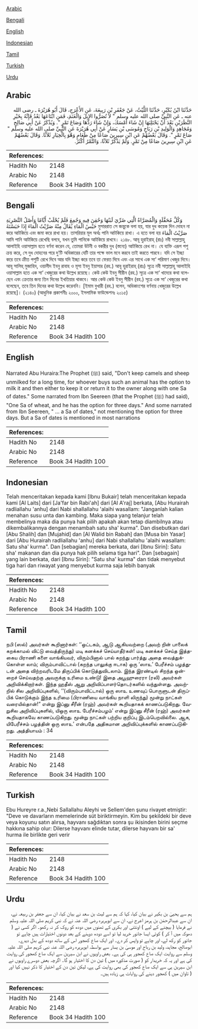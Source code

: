 [Arabic](#arabic)

[Bengali](#bengali)

[English](#english)

[Indonesian](#indonesian)

[Tamil](#tamil)

[Turkish](#turkish)

[Urdu](#urdu)

## Arabic


<div dir="rtl" lang="ar" style={{fontSize:'larger',backgroundColor:'#f8f9fa',padding:20}}>
حَدَّثَنَا ابْنُ بُكَيْرٍ، حَدَّثَنَا اللَّيْثُ، عَنْ جَعْفَرِ بْنِ رَبِيعَةَ، عَنِ الأَعْرَجِ، قَالَ أَبُو هُرَيْرَةَ ـ رضى الله عنه ـ عَنِ النَّبِيِّ صلى الله عليه وسلم ‏"‏ لاَ تُصَرُّوا الإِبِلَ وَالْغَنَمَ، فَمَنِ ابْتَاعَهَا بَعْدُ فَإِنَّهُ بِخَيْرِ النَّظَرَيْنِ بَعْدَ أَنْ يَحْتَلِبَهَا إِنْ شَاءَ أَمْسَكَ، وَإِنْ شَاءَ رَدَّهَا وَصَاعَ تَمْرٍ ‏"‏‏.‏ وَيُذْكَرُ عَنْ أَبِي صَالِحٍ وَمُجَاهِدٍ وَالْوَلِيدِ بْنِ رَبَاحٍ وَمُوسَى بْنِ يَسَارٍ عَنْ أَبِي هُرَيْرَةَ عَنِ النَّبِيِّ صلى الله عليه وسلم ‏"‏ صَاعَ تَمْرٍ ‏"‏‏.‏ وَقَالَ بَعْضُهُمْ عَنِ ابْنِ سِيرِينَ صَاعًا مِنْ طَعَامٍ وَهْوَ بِالْخِيَارِ ثَلاَثًا‏.‏ وَقَالَ بَعْضُهُمْ عَنِ ابْنِ سِيرِينَ صَاعًا مِنْ تَمْرٍ‏.‏ وَلَمْ يَذْكُرْ ثَلاَثًا، وَالتَّمْرُ أَكْثَرُ‏.‏
</div>
<div style={{backgroundColor:'#f8f9fa',padding:20, marginBottom: 10}}><table> <thead> <tr> <th>References:</th> <th></th> </tr> </thead> <tbody><tr><td>Hadith No</td><td>2148</td></tr><tr><td>Arabic No</td><td>2148</td></tr><tr><td>Reference</td><td>Book 34 Hadith 100</td></tr></tbody></table></div>

## Bengali


<div dir="ltr" lang="bn" style={{fontSize:'larger',backgroundColor:'#f8f9fa',padding:20}}>
وَكُلَّ مُحَفَّلَةٍ وَالْمُصَرَّاةُ الَّتِي صُرِّيَ لَبَنُهَا وَحُقِنَ فِيهِ وَجُمِعَ فَلَمْ يُحْلَبْ أَيَّامًا وَأَصْلُ التَّصْرِيَةِ حَبْسُ الْمَاءِ يُقَالُ مِنْهُ صَرَّيْتُ الْمَاءَ إِذَا حَبَسْتَهُ মুসাররাত সে জন্তুকে বলা হয়, যার দুধ কয়েক দিন দোহন না করে আটকিয়ে এবং জমা করে রাখা হয়। তাসরিয়ার মূল অর্থঃ পানি আটকিয়ে রাখা। এ হতে বলা হয় صَرَّيْتُ الْمَاءَ আমি পানি আটকিয়ে রেখেছি বলবে, যখন তুমি পানিকে আটকিয়ে রাখবে। ২১৪৮. আবূ হুরাইরাহ্ (রাঃ) নবী সাল্লাল্লাহু আলাইহি ওয়াসাল্লাম হতে বর্ণনা করেন যে, তোমরা উটনী ও বকরীর দুধ (স্তন্যে) আটকিয়ে রেখ না। যে ব্যক্তি এরূপ পশু ক্রয় করে, সে দুধ দোহনের পরে দু’টি অধিকারের যেটি তার পক্ষে ভাল মনে করবে তাই করতে পারবে। যদি সে ইচ্ছা করে তবে ক্রীত পশুটি রেখে দিবে আর যদি ইচ্ছা করে তবে তা ফেরত দিবে এবং এর সাথে এক সা‘ পরিমাণ খেজুর দিবে। আবূ সালিহ্ মুজাহিদ, ওয়ালীদ ইবনু রাবাহ ও মূসা ইবনু ইয়াসার (রহ.) আবূ হুরাইরাহ্ (রাঃ) সূত্রে নবী সাল্লাল্লাহু আলাইহি ওয়াসাল্লাম হতে এক সা‘ খেজুরের কথা উল্লেখ রয়েছে। কেউ কেউ ইবনু সীরীন (রহ.) সূত্রে এক সা‘ খাদ্যের কথা বলেছেন এবং ক্রেতার জন্য তিন দিনের ইখতিয়ার থাকবে। আর কেউ কেউ ইবনু সীরীন (রহ.) সূত্রে এক সা‘ খেজুরের কথা বলেছেন, তবে তিন দিনের কথা উল্লেখ করেননি। [ইমাম বুখারী (রহ.) বলেন, অধিকাংশের বর্ণনায় খেজুরের উল্লেখ রয়েছে]। (২১৪০) (আধুনিক প্রকাশনীঃ ২০০০, ইসলামিক ফাউন্ডেশনঃ ২০১৫)
</div>
<div style={{backgroundColor:'#f8f9fa',padding:20, marginBottom: 10}}><table> <thead> <tr> <th>References:</th> <th></th> </tr> </thead> <tbody><tr><td>Hadith No</td><td>2148</td></tr><tr><td>Arabic No</td><td>2148</td></tr><tr><td>Reference</td><td>Book 34 Hadith 100</td></tr></tbody></table></div>

## English


<div dir="ltr" lang="en" style={{fontSize:'larger',backgroundColor:'#f8f9fa',padding:20}}>
Narrated Abu Huraira:The Prophet (ﷺ) said, "Don't keep camels and sheep unmilked for a long time, for whoever buys such an animal has the option to milk it and then either to keep it or return it to the owner along with one Sa of dates." Some narrated from Ibn Seereen (that the Prophet (ﷺ) had said), "One Sa of wheat, and he has the option for three days." And some narrated from Ibn Seereen, " ... a Sa of dates," not mentioning the option for three days. But a Sa of dates is mentioned in most narrations
</div>
<div style={{backgroundColor:'#f8f9fa',padding:20, marginBottom: 10}}><table> <thead> <tr> <th>References:</th> <th></th> </tr> </thead> <tbody><tr><td>Hadith No</td><td>2148</td></tr><tr><td>Arabic No</td><td>2148</td></tr><tr><td>Reference</td><td>Book 34 Hadith 100</td></tr></tbody></table></div>

## Indonesian


<div dir="ltr" lang="id" style={{fontSize:'larger',backgroundColor:'#f8f9fa',padding:20}}>
Telah menceritakan kepada kami [Ibnu Bukair] telah menceritakan kepada kami [Al Laits] dari [Ja'far bin Rabi'ah] dari [Al A'raj] berkata, [Abu Hurairah radliallahu 'anhu] dari Nabi shallallahu 'alaihi wasallam: "Janganlah kalian menahan susu unta dan kambing. Maka siapa yang telanjur telah membelinya maka dia punya hak pilih apakah akan tetap diambilnya atau dikembalikannya dengan menambah satu sha' kurma". Dan disebutkan dari [Abu Shalih] dan [Mujahid] dan [Al Walid bin Rabah] dan [Musa bin Yasar] dari [Abu Hurairah radliallahu 'anhu] dari Nabi shallallahu 'alaihi wasallam: Satu sha' kurma". Dan [sebagian] mereka berkata, dari [Ibnu Sirin]: Satu sha' makanan dan dia punya hak pilih selama tiga hari". Dan [sebagain] yang lain berkata, dari [Ibnu Sirin]: "Satu sha' kurma" dan tidak menyebut tiga hari dan riwayat yang menyebut kurma saja lebih banyak
</div>
<div style={{backgroundColor:'#f8f9fa',padding:20, marginBottom: 10}}><table> <thead> <tr> <th>References:</th> <th></th> </tr> </thead> <tbody><tr><td>Hadith No</td><td>2148</td></tr><tr><td>Arabic No</td><td>2148</td></tr><tr><td>Reference</td><td>Book 34 Hadith 100</td></tr></tbody></table></div>

## Tamil


<div dir="ltr" lang="ta" style={{fontSize:'larger',backgroundColor:'#f8f9fa',padding:20}}>
நபி (ஸல்) அவர்கள் கூறினார்கள்: ‘‘ஒட்டகம், ஆடு ஆகியவற்றை (அவற் றின் பாலைக் கறக்காமல் விட்டு வைத்திருந்து) மடி கனக்கச் செய்யாதீர்கள்! மடி கனக்கச் செய்த இத்தகைய பிராணி களை வாங்கியவர், விரும்பினால் பால் கறந்து பார்த்து அதை வைத்துக்கொள்ள லாம்; விரும்பாவிட்டால் (கறந்த பாலுக்கு ஈடாக) ஒரு ‘ஸாஉ’ பேரீச்சம் பழத்துடன் அதை விற்றவரிடமே திருப்பிக் கொடுத்துவிடலாம். இந்த இரண்டில் சிறந்த ஒன்றைச் செய்வதற்கு அவருக்கு உரிமை உண்டு! இதை அபூஹுரைரா (ரலி) அவர்கள் அறிவிக்கிறார்கள். இந்த ஹதீஸ் ஆறு அறிவிப்பாளர்தொடர்களில் வந்துள்ளது. அவற்றில் சில அறிவிப்புகளில், ‘‘(விரும்பாவிட்டால்) ஒரு ஸாஉ உணவுப் பொருளுடன் திருப்பிக் கொடுக்கும் இந்த உரிமை (பிராணியை வாங்கிய நாளி லிருந்து) மூன்று நாட்கள் வரையில்தான்!” என்று இப்னு சீரீன் (ரஹ்) அவர்கள் கூறியதாகக் காணப்படுகிறது. வேறுசில அறிவிப்புகளில், யிஒரு ஸாஉ பேரீச்சம்பழம்’ என்று இப்னு சீரீன் (ரஹ்) அவர்கள் கூறியதாகவே காணப்படுகிறது. மூன்று நாட்கள் பற்றிய குறிப்பு இடம்பெறவில்லை. ஆக, யிபேரீச்சம் பழத்தின் ஒரு ஸாஉ’ என்பதே அதிகமான அறிவிப்புக்களில் காணப்படுகிறது. அத்தியாயம் : 34
</div>
<div style={{backgroundColor:'#f8f9fa',padding:20, marginBottom: 10}}><table> <thead> <tr> <th>References:</th> <th></th> </tr> </thead> <tbody><tr><td>Hadith No</td><td>2148</td></tr><tr><td>Arabic No</td><td>2148</td></tr><tr><td>Reference</td><td>Book 34 Hadith 100</td></tr></tbody></table></div>

## Turkish


<div dir="ltr" lang="tr" style={{fontSize:'larger',backgroundColor:'#f8f9fa',padding:20}}>
Ebu Hureyre r.a.,Nebi Sallallahu Aleyhi ve Sellem'den şunu rivayet etmiştir: "Deve ve davarların memelerinde süt biriktirmeyin. Kim bu şekildeki bir deve veya koyunu satın alırsa, hayvanı sağdıktan sonra şu ikisinden birini seçme hakkına sahip olur: Dilerse hayvanı elinde tutar, dilerse hayvanı bir sa' hurma ile birlikte geri verir
</div>
<div style={{backgroundColor:'#f8f9fa',padding:20, marginBottom: 10}}><table> <thead> <tr> <th>References:</th> <th></th> </tr> </thead> <tbody><tr><td>Hadith No</td><td>2148</td></tr><tr><td>Arabic No</td><td>2148</td></tr><tr><td>Reference</td><td>Book 34 Hadith 100</td></tr></tbody></table></div>

## Urdu


<div dir="rtl" lang="ur" style={{fontSize:'larger',backgroundColor:'#f8f9fa',padding:20}}>
ہم سے یحییٰ بن بکیر نے بیان کیا، کہا کہ ہم سے لیث بن سعد نے بیان کیا، ان سے جعفر بن ربیعہ نے، ان سے عبدالرحمٰن بن ہرمز اعرج نے، ان سے ابوہریرہ رضی اللہ عنہ نے کہ نبی کریم صلی اللہ علیہ وسلم نے فرمایا ( بیچنے کے لیے ) اونٹنی اور بکری کے تھنوں میں دودھ کو روک کر نہ رکھو۔ اگر کسی نے ( دھوکہ میں آ کر ) کوئی ایسا جانور خرید لیا تو اسے دودھ دوہنے کے بعد دونوں اختیارات ہیں چاہے تو جانور کو رکھ لے، اور چاہے تو واپس کر دے۔ اور ایک صاع کھجور اس کے ساتھ دودھ کے بدل دیدے۔ ابوصالح، مجاہد، ولید بن رباح اور موسیٰ بن یسار سے بواسطہ ابوہریرہ رضی اللہ عنہ نبی کریم صلی اللہ علیہ وسلم سے روایت ایک صاع کھجور ہی کی ہے۔ بعض راویوں نے ابن سیرین سے ایک صاع کھجور کی روایت کی ہے اور یہ کہ خریدار کو ( صورت مذکورہ میں ) تین دن کا اختیار ہو گا۔ اگرچہ بعض دوسرے راویوں نے ابن سیرین ہی سے ایک صاع کھجور کی بھی روایت کی ہے، لیکن تین دن کے اختیار کا ذکر نہیں کیا اور ( تاوان میں ) کھجور دینے کی روایات ہی زیادہ ہیں۔
</div>
<div style={{backgroundColor:'#f8f9fa',padding:20, marginBottom: 10}}><table> <thead> <tr> <th>References:</th> <th></th> </tr> </thead> <tbody><tr><td>Hadith No</td><td>2148</td></tr><tr><td>Arabic No</td><td>2148</td></tr><tr><td>Reference</td><td>Book 34 Hadith 100</td></tr></tbody></table></div>